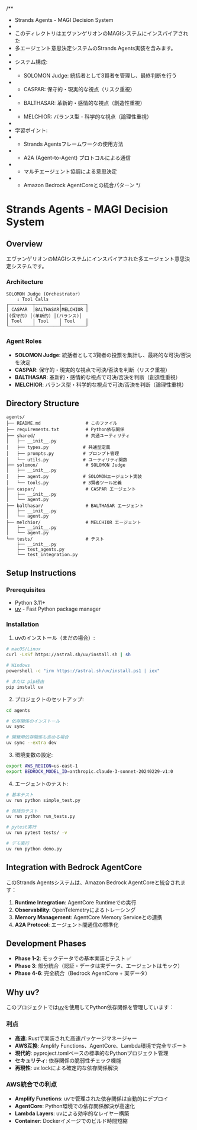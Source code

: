 /**
 * Strands Agents - MAGI Decision System
 * 
 * このディレクトリはエヴァンゲリオンのMAGIシステムにインスパイアされた
 * 多エージェント意思決定システムのStrands Agents実装を含みます。
 * 
 * システム構成:
 * - SOLOMON Judge: 統括者として3賢者を管理し、最終判断を行う
 * - CASPAR: 保守的・現実的な視点（リスク重視）
 * - BALTHASAR: 革新的・感情的な視点（創造性重視）
 * - MELCHIOR: バランス型・科学的な視点（論理性重視）
 * 
 * 学習ポイント:
 * - Strands Agentsフレームワークの使用方法
 * - A2A (Agent-to-Agent) プロトコルによる通信
 * - マルチエージェント協調による意思決定
 * - Amazon Bedrock AgentCoreとの統合パターン
 */

# Strands Agents - MAGI Decision System

## Overview

エヴァンゲリオンのMAGIシステムにインスパイアされた多エージェント意思決定システムです。

### Architecture

```
SOLOMON Judge (Orchestrator)
    ↓ Tool Calls
┌─────────┬─────────┬─────────┐
│ CASPAR  │BALTHASAR│MELCHIOR │
│(保守的) │(革新的) │(バランス)│
│ Tool    │ Tool    │ Tool    │
└─────────┴─────────┴─────────┘
```

### Agent Roles

- **SOLOMON Judge**: 統括者として3賢者の投票を集計し、最終的な可決/否決を決定
- **CASPAR**: 保守的・現実的な視点で可決/否決を判断（リスク重視）
- **BALTHASAR**: 革新的・感情的な視点で可決/否決を判断（創造性重視）
- **MELCHIOR**: バランス型・科学的な視点で可決/否決を判断（論理性重視）

## Directory Structure

```
agents/
├── README.md                 # このファイル
├── requirements.txt          # Python依存関係
├── shared/                   # 共通ユーティリティ
│   ├── __init__.py
│   ├── types.py             # 共通型定義
│   ├── prompts.py           # プロンプト管理
│   └── utils.py             # ユーティリティ関数
├── solomon/                  # SOLOMON Judge
│   ├── __init__.py
│   ├── agent.py             # SOLOMONエージェント実装
│   └── tools.py             # 3賢者ツール定義
├── caspar/                   # CASPAR エージェント
│   ├── __init__.py
│   └── agent.py
├── balthasar/                # BALTHASAR エージェント
│   ├── __init__.py
│   └── agent.py
├── melchior/                 # MELCHIOR エージェント
│   ├── __init__.py
│   └── agent.py
└── tests/                    # テスト
    ├── __init__.py
    ├── test_agents.py
    └── test_integration.py
```

## Setup Instructions

### Prerequisites
- Python 3.11+ 
- [uv](https://docs.astral.sh/uv/) - Fast Python package manager

### Installation

1. uvのインストール（まだの場合）:
```bash
# macOS/Linux
curl -LsSf https://astral.sh/uv/install.sh | sh

# Windows
powershell -c "irm https://astral.sh/uv/install.ps1 | iex"

# または pip経由
pip install uv
```

2. プロジェクトのセットアップ:
```bash
cd agents

# 依存関係のインストール
uv sync

# 開発用依存関係も含める場合
uv sync --extra dev
```

3. 環境変数の設定:
```bash
export AWS_REGION=us-east-1
export BEDROCK_MODEL_ID=anthropic.claude-3-sonnet-20240229-v1:0
```

4. エージェントのテスト:
```bash
# 基本テスト
uv run python simple_test.py

# 包括的テスト
uv run python run_tests.py

# pytest実行
uv run pytest tests/ -v

# デモ実行
uv run python demo.py
```

## Integration with Bedrock AgentCore

このStrands Agentsシステムは、Amazon Bedrock AgentCoreと統合されます：

1. **Runtime Integration**: AgentCore Runtimeでの実行
2. **Observability**: OpenTelemetryによるトレーシング
3. **Memory Management**: AgentCore Memory Serviceとの連携
4. **A2A Protocol**: エージェント間通信の標準化

## Development Phases

- **Phase 1-2**: モックデータでの基本実装とテスト ✅
- **Phase 3**: 部分統合（認証・データは実データ、エージェントはモック）
- **Phase 4-6**: 完全統合（Bedrock AgentCore + 実データ）

## Why uv?

このプロジェクトでは[uv](https://docs.astral.sh/uv/)を使用してPython依存関係を管理しています：

### 利点
- **高速**: Rustで実装された高速パッケージマネージャー
- **AWS互換**: Amplify Functions、AgentCore、Lambda環境で完全サポート
- **現代的**: pyproject.tomlベースの標準的なPythonプロジェクト管理
- **セキュリティ**: 依存関係の脆弱性チェック機能
- **再現性**: uv.lockによる確定的な依存関係解決

### AWS統合での利点
- **Amplify Functions**: uvで管理された依存関係は自動的にデプロイ
- **AgentCore**: Python環境での依存関係解決が高速化
- **Lambda Layers**: uvによる効率的なレイヤー構築
- **Container**: Dockerイメージでのビルド時間短縮
